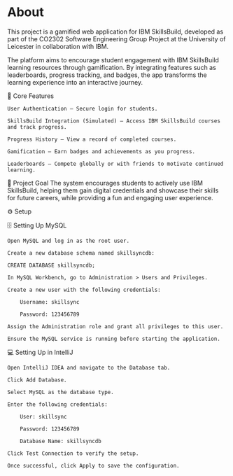 # About
This project is a gamified web application for IBM SkillsBuild, developed as part of the CO2302 Software Engineering Group Project at the University of Leicester in collaboration with IBM.

The platform aims to encourage student engagement with IBM SkillsBuild learning resources through gamification. By integrating features such as leaderboards, progress tracking, and badges, the app transforms the learning experience into an interactive journey.

🌟 Core Features

    User Authentication – Secure login for students.

    SkillsBuild Integration (Simulated) – Access IBM SkillsBuild courses and track progress.

    Progress History – View a record of completed courses.

    Gamification – Earn badges and achievements as you progress.

    Leaderboards – Compete globally or with friends to motivate continued learning.

🎯 Project Goal
The system encourages students to actively use IBM SkillsBuild, helping them gain digital credentials and showcase their skills for future careers, while providing a fun and engaging user experience.


⚙️ Setup

🗄️ Setting Up MySQL

    Open MySQL and log in as the root user.

    Create a new database schema named skillsyncdb:

    CREATE DATABASE skillsyncdb;

    In MySQL Workbench, go to Administration > Users and Privileges.

    Create a new user with the following credentials:

        Username: skillsync

        Password: 123456789

    Assign the Administration role and grant all privileges to this user.

    Ensure the MySQL service is running before starting the application.

💻 Setting Up in IntelliJ

    Open IntelliJ IDEA and navigate to the Database tab.

    Click Add Database.

    Select MySQL as the database type.

    Enter the following credentials:

        User: skillsync

        Password: 123456789

        Database Name: skillsyncdb

    Click Test Connection to verify the setup.

    Once successful, click Apply to save the configuration.
